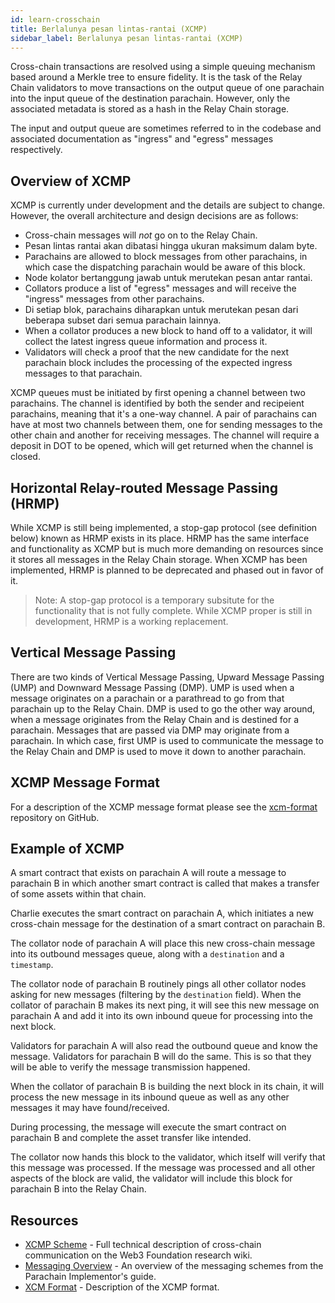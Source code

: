 ```yaml
---
id: learn-crosschain
title: Berlalunya pesan lintas-rantai (XCMP)
sidebar_label: Berlalunya pesan lintas-rantai (XCMP)
---
```


Cross-chain transactions are resolved using a simple queuing mechanism based around a Merkle tree to ensure fidelity. It is the task of the Relay Chain validators to move transactions on the output queue of one parachain into the input queue of the destination parachain. However, only the associated metadata is stored as a hash in the Relay Chain storage.

The input and output queue are sometimes referred to in the codebase and associated documentation as "ingress" and "egress" messages respectively.

## Overview of XCMP

XCMP is currently under development and the details are subject to change. However, the overall architecture and design decisions are as follows:

- Cross-chain messages will _not_ go on to the Relay Chain.
- Pesan lintas rantai akan dibatasi hingga ukuran maksimum dalam byte.
- Parachains are allowed to block messages from other parachains, in which case the dispatching parachain would be aware of this block.
- Node kolator bertanggung jawab untuk merutekan pesan antar rantai.
- Collators produce a list of "egress" messages and will receive the "ingress" messages from other parachains.
- Di setiap blok, parachains diharapkan untuk merutekan pesan dari beberapa subset dari semua parachain lainnya.
- When a collator produces a new block to hand off to a validator, it will collect the latest ingress queue information and process it.
- Validators will check a proof that the new candidate for the next parachain block includes the processing of the expected ingress messages to that parachain.

XCMP queues must be initiated by first opening a channel between two parachains. The channel is identified by both the sender and recipeient parachains, meaning that it's a one-way channel. A pair of parachains can have at most two channels between them, one for sending messages to the other chain and another for receiving messages. The channel will require a deposit in DOT to be opened, which will get returned when the channel is closed.

## Horizontal Relay-routed Message Passing (HRMP)

While XCMP is still being implemented, a stop-gap protocol (see definition below) known as HRMP exists in its place. HRMP has the same interface and functionality as XCMP but is much more demanding on resources since it stores all messages in the Relay Chain storage. When XCMP has been implemented, HRMP is planned to be deprecated and phased out in favor of it.

> Note: A stop-gap protocol is a temporary subsitute for the functionality that is not fully complete. While XCMP proper is still in development, HRMP is a working replacement.

## Vertical Message Passing

There are two kinds of Vertical Message Passing, Upward Message Passing (UMP) and Downward Message Passing (DMP). UMP is used when a message originates on a parachain or a parathread to go from that parachain up to the Relay Chain. DMP is used to go the other way around, when a message originates from the Relay Chain and is destined for a parachain. Messages that are passed via DMP may originate from a parachain. In which case, first UMP is used to communicate the message to the Relay Chain and DMP is used to move it down to another parachain.

## XCMP Message Format

For a description of the XCMP message format please see the [xcm-format](https://github.com/paritytech/xcm-format) repository on GitHub.

## Example of XCMP

A smart contract that exists on parachain A will route a message to parachain B in which another smart contract is called that makes a transfer of some assets within that chain.

Charlie executes the smart contract on parachain A, which initiates a new cross-chain message for the destination of a smart contract on parachain B.

The collator node of parachain A will place this new cross-chain message into its outbound messages queue, along with a `destination` and a `timestamp`.

The collator node of parachain B routinely pings all other collator nodes asking for new messages (filtering by the `destination` field). When the collator of parachain B makes its next ping, it will see this new message on parachain A and add it into its own inbound queue for processing into the next block.

Validators for parachain A will also read the outbound queue and know the message. Validators for parachain B will do the same. This is so that they will be able to verify the message transmission happened.

When the collator of parachain B is building the next block in its chain, it will process the new message in its inbound queue as well as any other messages it may have found/received.

During processing, the message will execute the smart contract on parachain B and complete the asset transfer like intended.

The collator now hands this block to the validator, which itself will verify that this message was processed. If the message was processed and all other aspects of the block are valid, the validator will include this block for parachain B into the Relay Chain.

## Resources

- [XCMP Scheme](https://research.web3.foundation/en/latest/polkadot/XCMP.html) - Full technical description of cross-chain communication on the Web3 Foundation research wiki.
- [Messaging Overview](https://w3f.github.io/parachain-implementers-guide/messaging.html) - An overview of the messaging schemes from the Parachain Implementor's guide.
- [XCM Format](https://github.com/paritytech/xcm-format) - Description of the XCMP format.
